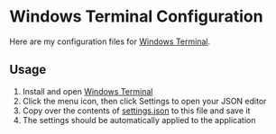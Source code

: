 # Windows Terminal Configuration


Here are my configuration files for [Windows Terminal](https://www.microsoft.com/en-us/p/windows-terminal/9n0dx20hk701).

## Usage

1. Install and open [Windows Terminal](https://www.microsoft.com/en-us/p/windows-terminal/9n0dx20hk701)
2. Click the menu icon, then click Settings to open your JSON editor
3. Copy over the contents of [settings.json](settings.json) to this file and save it
5. The settings should be automatically applied to the application
